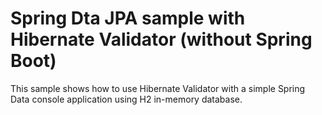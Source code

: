 # Spring Dta JPA sample with Hibernate Validator (without Spring Boot)

This sample shows how to use Hibernate Validator with a simple Spring Data console application using H2 in-memory database.
